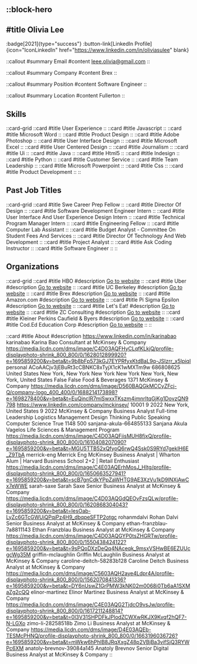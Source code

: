 ::block-hero
---
#title
Olivia Lee
---

:badge[2021]{type="success"}
:button-link[LinkedIn Profile]{icon="IconLinkedIn" href="https://www.linkedin.com/in/oliviasulee" blank}

::callout
#summary
Email
#content
leee.olivia@gmail.com
::

::callout
#summary
Company
#content
Brex
::

::callout
#summary
Position
#content
Software Engineer
::

::callout
#summary
Location
#content
Fullerton
::

## Skills
::card-grid
::card
#title
User Experience
::
::card
#title
Javascript
::
::card
#title
Microsoft Word
::
::card
#title
Product Design
::
::card
#title
Adobe Photoshop
::
::card
#title
User Interface Design
::
::card
#title
Microsoft Excel
::
::card
#title
User Centered Design
::
::card
#title
Journalism
::
::card
#title
Ui
::
::card
#title
Java
::
::card
#title
Html5
::
::card
#title
Indesign
::
::card
#title
Python
::
::card
#title
Customer Service
::
::card
#title
Team Leadership
::
::card
#title
Microsoft Powerpoint
::
::card
#title
Css
::
::card
#title
Product Development
::
::

## Past Job Titles
::card-grid
::card
#title
Swe Career Prep Fellow
::
::card
#title
Director Of Design
::
::card
#title
Software Development Engineer Intern
::
::card
#title
User Interface And User Experience Design Intern
::
::card
#title
Technical Program Manager Intern
::
::card
#title
Engineering Fellow
::
::card
#title
Computer Lab Assistant
::
::card
#title
Budget Analyst - Committee On Student Fees And Services
::
::card
#title
Director Of Technology And Web Development
::
::card
#title
Project Analyst
::
::card
#title
Ask Coding Instructor
::
::card
#title
Software Engineer
::
::

## Organizations
::card-grid
::card
#title
HBO
#description
[Go to website](hbo.com)
::
::card
#title
Uber
#description
[Go to website](uber.com)
::
::card
#title
UC Berkeley
#description
[Go to website](berkeley.edu)
::
::card
#title
Brex
#description
[Go to website](brex.com)
::
::card
#title
Amazon.com
#description
[Go to website](amazon.es)
::
::card
#title
Pi Sigma Epsilon
#description
[Go to website](berkeleypse.org)
::
::card
#title
Let's Eat!
#description
[Go to website](letseat.company)
::
::card
#title
ZC Consulting
#description
[Go to website](zc-consulting.org)
::
::card
#title
Kleiner Perkins Caufield & Byers
#description
[Go to website](kpcb.com)
::
::card
#title
Cod.Ed Education Corp
#description
[Go to website](coded.academy)
::
::

::card
#title
About
#description
https://www.linkedin.com/in/karinabao karinabao Karina Bao Consultant at McKinsey & Company https://media.licdn.com/dms/image/C4D03AQFHyCLqfKLkjQ/profile-displayphoto-shrink_800_800/0/1628012899920?e=1695859200&v=beta&t=9b8bFp573kGJ7EYPRfyxKtdBaL9q-JSIzrr_x5lpiqI personal ACoAACjv3jEBuRt3cCBNKC8xTyjX1cK1wMXTm9w 686808625 United States New York, New York New York New York New York, New York, United States False False Food & Beverages 1371 McKinsey & Company https://media.licdn.com/dms/image/D560BAQGkMCCyZFcj-Q/company-logo_400_400/0/1688214173898?e=1698278400&v=beta&t=EuQinclR7miSwxxTKszm4imnrItqGjKg1DovzQN9798 https://www.linkedin.com/company/mckinsey/ 10001 9 2022 New York, United States 9 2022 McKinsey & Company Business Analyst Full-time Leadership Logistics Management Design Thinking Public Speaking Computer Science True 1148 500 sanjana-akula-664855133 Sanjana Akula Vagelos Life Sciences & Management Program https://media.licdn.com/dms/image/C4D03AQFiisMUH8fjxQ/profile-displayphoto-shrink_800_800/0/1610408207090?e=1695859200&v=beta&t=MGU5TTB52xQfyoQ6rwQ4Ssk0S9RYd7geklH6E_Z9TbA merrick-eng Merrick Eng McKinsey Business Analyst | Wharton Alum | Harvard Business School 2+2 | Retail Enthusiast https://media.licdn.com/dms/image/C4E03AQErhMosJ_HItg/profile-displayphoto-shrink_800_800/0/1650663527941?e=1695859200&v=beta&t=scB7gnCdkYPpZaWHTG9AE3XzVu1kD9lNXjAwCx7eWWE sarah-saxe Sarah Saxe Senior Business Analyst at McKinsey & Company https://media.licdn.com/dms/image/C4D03AQGdQEOvFzsQLw/profile-displayphoto-shrink_800_800/0/1620868304043?e=1695859200&v=beta&t=IesOab-LyZc6GTcGWUiQPqjPz4H9_dbqpeSFTP2otgc rohanmdalvi Rohan Dalvi Senior Business Analyst at McKinsey & Company ethan-franzblau-7a8811143 Ethan Franzblau Business Analyst at McKinsey & Company https://media.licdn.com/dms/image/C4D03AQGYP0tsZHGRTw/profile-displayphoto-shrink_800_800/0/1550438424122?e=1695859200&v=beta&t=9sPQoDXzDeQq4NAceqk_9msxVSHwBE6EZUUcgcWg35M griffin-mclaughlin Griffin McLaughlin Business Analyst at McKinsey & Company caroline-deitch-58283b128 Caroline Deitch Business Analyst at McKinsey & Company https://media.licdn.com/dms/image/C5603AQH2aye4Ldpr4A/profile-displayphoto-shrink_800_800/0/1562070841336?e=1695859200&v=beta&t=DY6nUswZ1GrPMW3kNK02m0068i0Tb6aA1SXMaZg2cQQ elinor-martinez Elinor Martinez Business Analyst at McKinsey & Company https://media.licdn.com/dms/image/C4E03AQG2TjdcO9vsJw/profile-displayphoto-shrink_800_800/0/1617211248814?e=1695859200&v=beta&t=0l3V31SHPDFkJPlodZCWXwRKJX9Kvqf2hQF7-N-LGXo zimo-li-28258518b Zimo Li Business Analyst at McKinsey & Company https://media.licdn.com/dms/image/D4E03AQEb-TESMcPHNQ/profile-displayphoto-shrink_800_800/0/1663196036726?e=1695859200&v=beta&t=mWkw6hPhlB8JRqXxgZ48p2VBjBa3vifSjQ3RYWPc6XM anatoly-brevnov-39084a145 Anatoly Brevnov Senior Digital Business Analyst at McKinsey & Company
::
